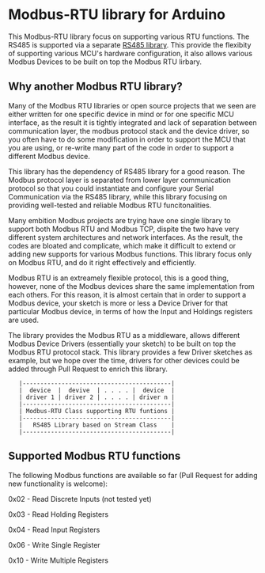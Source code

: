 # Modbus-RTU library for Arduino

This Modbus-RTU library focus on supporting various RTU functions. The RS485 is supported via a separate [RS485 library](https://github.com/e-tinkers/RS485.git). This provide the flexibity of supporting various MCU's hardware configuration, it also allows various Modbus Devices to be built on top the Modbus RTU lirbary.


## Why another Modbus RTU library?
Many of the Modbus RTU libraries or open source projects that we seen are either written for one specific device in mind or for one specific MCU interface, as the result it is tightly integrated and lack of separation between communication layer, the modbus protocol stack and the device driver, so you often have to do some modification in order to support the MCU that you are using, or re-write many part of the code in order to support a different Modbus device.

This library has the dependency of RS485 library for a good reason. The Modbus protocol layer is separated from lower layer communication protocol so that you could instantiate and configure your Serial Communication via the RS485 library, while this library focusing on providing well-tested and reliable Modbus RTU funcitonalities.

Many embition Modbus projects are trying have one single library to support both Modbus RTU and Modbus TCP, dispite the two have very different system architectures and network interfaces. As the result, the codes are bloated and complicate, which make it difficult to extend or adding new supports for various Modbus functions. This library focus only on Modbus RTU, and do it right effectively and efficiently.

Modbus RTU is an extreamely flexible protocol, this is a good thing, however, none of the Modbus devices share the same implementation from each others. For this reason, it is almost certain that in order to support a Modbus device, your sketch is more or less a Device Driver for that particular Modbus device, in terms of how the Input and Holdings registers are used.

The library provides the Modbus RTU as a middleware, allows different Modbus Device Drivers (essentially your sketch) to be built on top the Modbus RTU protocol stack. This library provides a few Driver sketches as example, but we hope over the time, drivers for other devices could be added through Pull Request to enrich this library.

       |------------------------------------------|
       |  device  |  devive  | . . . . |  device  |
       | driver 1 | driver 2 | . . . . | driver n |
       |------------------------------------------|
       | Modbus-RTU Class supporting RTU funtions |
       |------------------------------------------|
       |   RS485 Library based on Stream Class    |
       |------------------------------------------|

## Supported Modbus RTU functions
The following Modbus functions are available so far (Pull Request for adding new functionality is welcome):

0x02 - Read Discrete Inputs (not tested yet)

0x03 - Read Holding Registers

0x04 - Read Input Registers

0x06 - Write Single Register

0x10 - Write Multiple Registers
